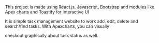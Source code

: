 This project is made using React.js, Javascript, Bootstrap and modules like Apex charts and Toastify for interactive UI 

It is simple task management website to work add, edit, delete and search/find tasks. With Apexcharts, you can visually 

checkout graphically about task status as well.
